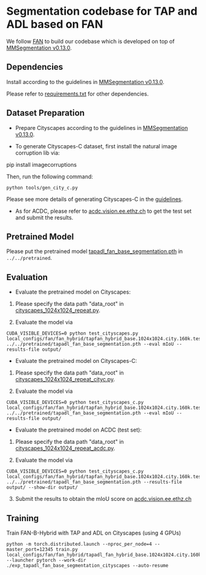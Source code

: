 # Segmentation codebase for TAP and ADL based on FAN

We follow [FAN](https://github.com/NVlabs/FAN/tree/master) to build our codebase which is developed on top of [MMSegmentation v0.13.0](https://github.com/open-mmlab/mmsegmentation/tree/v0.13.0).


## Dependencies

Install according to the guidelines in [MMSegmentation v0.13.0](https://github.com/open-mmlab/mmsegmentation/tree/v0.13.0).

Please refer to [requirements.txt](https://github.com/guoyongcs/TAPADL/blob/main/requirements.txt) for other dependencies.


## Dataset Preparation

- Prepare Cityscapes according to the guidelines in [MMSegmentation v0.13.0](https://github.com/open-mmlab/mmsegmentation/tree/v0.13.0).


- To generate Cityscapes-C dataset, first install the natural image corruption lib via:

pip install imagecorruptions

Then, run the following command:

```
python tools/gen_city_c.py
```

Please see more details of generating Cityscapes-C in the [guidelines](https://github.com/NVlabs/FAN/tree/master/segmentation).


- As for ACDC, please refer to [acdc.vision.ee.ethz.ch](https://acdc.vision.ee.ethz.ch) to get the test set and submit the results.

## Pretrained Model

Please put the pretrained model [tapadl_fan_base_segmentation.pth](tapadl_fan_base_segmentation.pth) in ```../../pretrained```.


## Evaluation

- Evaluate the pretrained model on Cityscapes:

1. Please specify the data path "data_root" in [cityscapes_1024x1024_repeat.py](https://github.com/guoyongcs/TAPADL/blob/main/TAPADL_FAN/segmentation/local_configs/_base_/datasets/cityscapes_1024x1024_repeat.py).


2. Evaluate the model via
```
CUDA_VISIBLE_DEVICES=0 python test_cityscapes.py local_configs/fan/fan_hybrid/tapfan_hybrid_base.1024x1024.city.160k.test.py ../../pretrained/tapadl_fan_base_segmentation.pth --eval mIoU --results-file output/
```



- Evaluate the pretrained model on Cityscapes-C:

1. Please specify the data path "data_root" in [cityscapes_1024x1024_repeat_cityc.py](https://github.com/guoyongcs/TAPADL/blob/main/TAPADL_FAN/segmentation/local_configs/_base_/datasets/cityscapes_1024x1024_repeat_cityc.py).


2. Evaluate the model via
```
CUDA_VISIBLE_DEVICES=0 python test_cityscapes_c.py local_configs/fan/fan_hybrid/tapfan_hybrid_base.1024x1024.city.160k.test.py ../../pretrained/tapadl_fan_base_segmentation.pth --eval mIoU --results-file output/
```


- Evaluate the pretrained model on ACDC (test set):

1. Please specify the data path "data_root" in [cityscapes_1024x1024_repeat_acdc.py](https://github.com/guoyongcs/TAPADL/blob/main/TAPADL_FAN/segmentation/local_configs/_base_/datasets/cityscapes_1024x1024_repeat_acdc.py).


2. Evaluate the model via
```
CUDA_VISIBLE_DEVICES=0 python test_cityscapes_c.py local_configs/fan/fan_hybrid/tapfan_hybrid_base.1024x1024.city.160k.test.py ../../pretrained/tapadl_fan_base_segmentation.pth --results-file output/ --show-dir output/
```

3. Submit the results to obtain the mIoU score on [acdc.vision.ee.ethz.ch](https://acdc.vision.ee.ethz.ch)



## Training

Train FAN-B-Hybrid with TAP and ADL on Cityscapes (using 4 GPUs)

```
python -m torch.distributed.launch --nproc_per_node=4 --master_port=12345 train.py local_configs/fan/fan_hybrid/tapadl_fan_hybrid_base.1024x1024.city.160k.py --launcher pytorch --work-dir ./exp_tapadl_fan_base_segmentation_cityscapes --auto-resume
```

